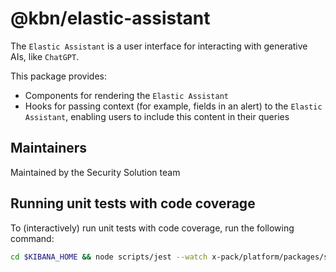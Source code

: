 # @kbn/elastic-assistant

The `Elastic Assistant` is a user interface for interacting with generative AIs, like `ChatGPT`.

This package provides:

- Components for rendering the `Elastic Assistant`
- Hooks for passing context (for example, fields in an alert) to the `Elastic Assistant`, enabling users to include this content in their queries

## Maintainers

Maintained by the Security Solution team

## Running unit tests with code coverage

To (interactively) run unit tests with code coverage, run the following command:

```sh
cd $KIBANA_HOME && node scripts/jest --watch x-pack/platform/packages/shared/kbn-elastic-assistant --coverage
```
